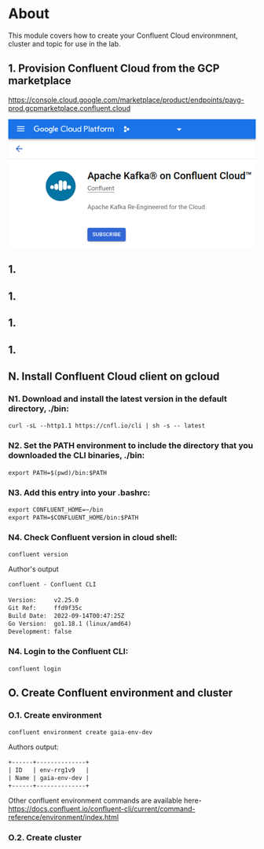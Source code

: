 # About 

This module covers how to create your Confluent Cloud environmnent, cluster and topic for use in the lab.

## 1. Provision Confluent Cloud from the GCP marketplace
https://console.cloud.google.com/marketplace/product/endpoints/payg-prod.gcpmarketplace.confluent.cloud

![CC](../00-images/cc1.png)   




## 1.

## 1.

## 1.
## 1.

## N. Install Confluent Cloud client on gcloud

### N1. Download and install the latest version in the default directory, ./bin:
```
curl -sL --http1.1 https://cnfl.io/cli | sh -s -- latest
```

### N2. Set the PATH environment to include the directory that you downloaded the CLI binaries, ./bin:
```
export PATH=$(pwd)/bin:$PATH
```

### N3. Add this entry into your .bashrc:
```
export CONFLUENT_HOME=~/bin
export PATH=$CONFLUENT_HOME/bin:$PATH
```

### N4. Check Confluent version in cloud shell:
```
confluent version
```

Author's output
```
confluent - Confluent CLI

Version:     v2.25.0
Git Ref:     ffd9f35c
Build Date:  2022-09-14T00:47:25Z
Go Version:  go1.18.1 (linux/amd64)
Development: false
```

### N4. Login to the Confluent CLI:
```
confluent login
```

## O. Create Confluent environment and cluster

### O.1. Create environment
```
confluent environment create gaia-env-dev
```

Authors output:
```
+------+--------------+
| ID   | env-rrg1v9   |
| Name | gaia-env-dev |
+------+--------------+
```

Other confluent environment commands are available here-
https://docs.confluent.io/confluent-cli/current/command-reference/environment/index.html

### O.2. Create cluster




